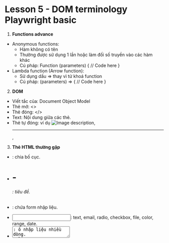 # Lesson 5 - DOM terminology Playwright basic
1. **Functions advance**
- Anonymous functions:
    - Hàm không có tên 
    - Thường được sử dụng 1 lần hoặc làm đối số truyền vào các hàm khác 
    - Cú pháp: 
Function (parameters) { 
 // Code here 
}
- Lambda function (Arrow function):
    - Sử dụng dấu => thay vì từ khoá function 
    - Cú pháp: 
(parameters) => { 
 // Code here 
}
2. **DOM**
- Viết tắc của: Document Object Model 
- Thẻ mở: <>
- Thẻ đóng: </>
- Text: Nội dung giữa các thẻ.
- Thẻ tự đóng: ví dụ <img src="image.jpg" alt="Image description"/>, <hr>, <br>
3. **Thẻ HTML thường gặp**
- <div>: chia bố cục.
- <h1> - <h6>: tiêu đề.
- <form>: chứa form nhập liệu.
- <input>: text, email, radio, checkbox, file, color, range, date.
- <textarea>: ô nhập liệu nhiều dòng.
- <button>: nút bấm.
- <table>: <thead>, <tbody>, <tfoot>, <tr>, <th>, <td>.
- <iframe>: hiển thị trang web khác bên trong trang hiện tại.
4. **Selector**
- Dùng để xác định phần tử trên trang web để thao tác.
- Các loại selector:
    - XPath
    - CSS
    - Playwright selector
5. **Xpath**
- XPath tuyệt đối: bắt đầu bằng /, đi từ root node.
- XPath tương đối: bắt đầu bằng //, thường dùng hơn.
- Ví dụ: //button[@id='add-task']
6. **Basic Actions trong Playwright**
- Điều hướng: await page.goto('https://example.com')
- Click: await page.locator("//button[@id='add-task']").click()
- Nhập liệu (Fill): await page.locator("//input[@id='search']").fill('Playwright VN');
- Nhập từng ký tự: await page.locator("//input[@id='search']").pressSequentially('Text', { delay: 100 });
- Select option: await page.selectOption("//select[]", "value");
- Upload file: await page.locator("//input[]").setInputFiles("filePath");
- Check/Uncheck: await page.locator("//input").setChecked(true/false);
